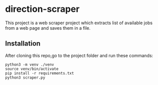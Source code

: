 # direction-scraper
This project is a web scraper project which extracts list of available jobs from a web page and saves them in a file.

## Installation
After cloning this repo,go to the project folder and run these commands:
```
python3 -m venv ./venv
source venv/bin/activate
pip install -r requirements.txt
python3 scraper.py
```

